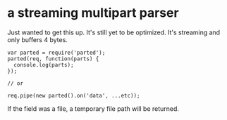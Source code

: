 # a streaming multipart parser

Just wanted to get this up. It's still yet to be optimized. It's streaming 
and only buffers 4 bytes.

    var parted = require('parted');
    parted(req, function(parts) {
      console.log(parts);
    });
    
    // or 
    
    req.pipe(new parted().on('data', ...etc));
    
If the field was a file, a temporary file path will be returned.